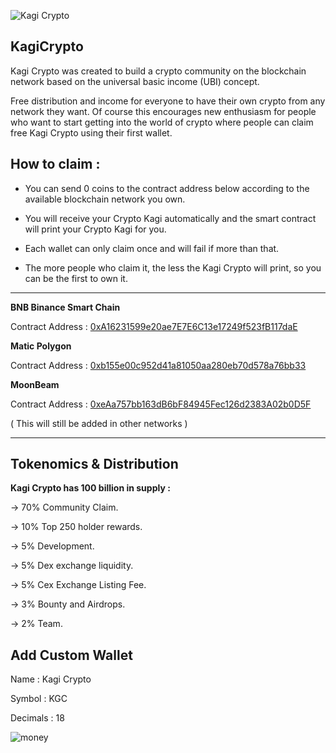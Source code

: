 ![Kagi Crypto](https://user-images.githubusercontent.com/122743766/215224676-b9128490-799b-4919-8dcd-874565374cc9.png)

KagiCrypto
-

Kagi Crypto was created to build a crypto community on the blockchain network based on the universal basic income (UBI) concept.

Free distribution and income for everyone to have their own crypto from any network they want. Of course this encourages new enthusiasm for people who want to start getting into the world of crypto where people can claim free Kagi Crypto using their first wallet.

How to claim :
-

- You can send 0 coins to the contract address below according to the available blockchain network you own.

- You will receive your Crypto Kagi automatically and the smart contract will print your Crypto Kagi for you.

- Each wallet can only claim once and will fail if more than that.

- The more people who claim it, the less the Kagi Crypto will print, so you can be the first to own it.

-----------------------

**BNB Binance Smart Chain**

Contract Address : [0xA16231599e20ae7E7E6C13e17249f523fB117daE](https://bscscan.com/address/0xa16231599e20ae7e7e6c13e17249f523fb117dae)


**Matic Polygon**

Contract Address : [0xb155e00c952d41a81050aa280eb70d578a76bb33](https://polygonscan.com/address/0xb155e00c952d41a81050aa280eb70d578a76bb33)


**MoonBeam**

Contract Address : [0xeAa757bb163dB6bF84945Fec126d2383A02b0D5F](https://moonbeam.moonscan.io/token/0xeaa757bb163db6bf84945fec126d2383a02b0d5f)


( This will still be added in other networks )

---------------------

Tokenomics & Distribution
-
**Kagi Crypto has 100 billion in supply :**

-> 70% Community Claim.

-> 10% Top 250 holder rewards.

->  5% Development.

->  5% Dex exchange liquidity.

->  5% Cex Exchange Listing Fee.

->  3% Bounty and Airdrops.

->  2% Team.

Add Custom Wallet
-


Name        : Kagi Crypto

Symbol      : KGC

Decimals    : 18


![money](https://user-images.githubusercontent.com/122743766/215224094-8fbccf1d-0f50-4c7a-9bdf-22ab8bf83c03.gif)

